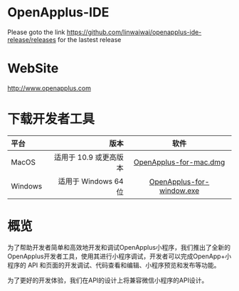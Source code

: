# OpenApplus-IDE
Please goto the link https://github.com/linwaiwai/openapplus-ide-release/releases for the lastest release

# WebSite

http://www.openapplus.com

# 下载开发者工具

| 平台 | 版本 |软件|
| :------| ------: | :------:  |
| MacOS | 适用于 10.9 或更高版本  |[OpenApplus-for-mac.dmg](https://github.com/linwaiwai/openapplus-ide-release/releases/download/darwin-x64-prod-v0.0.3/OpenApp+IDE-0.0.3.dmg)
| Windows | 适用于 Windows 64 位  |[OpenApplus-for-window.exe](https://github.com/linwaiwai/openapplus-ide-release/releases/download/win32-x64-prod-v0.0.3/OpenApp+IDE.Setup.0.0.3.exe)|

# 概览

为了帮助开发者简单和高效地开发和调试OpenApplus小程序，我们推出了全新的 OpenApplus开发者工具，使用其进行小程序调试，开发者可以完成OpenApp+小程序的 API 和页面的开发调试、代码查看和编辑、小程序预览和发布等功能。

为了更好的开发体验，我们在API的设计上将兼容微信小程序的API设计。

